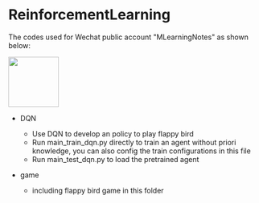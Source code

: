# ReinforcementLearning
The codes used for Wechat public account "MLearningNotes" as shown below:

<img src="https://user-images.githubusercontent.com/44164128/116200200-a0bc5080-a76a-11eb-90a6-72ab9314a9bc.jpg" width = "100" height = "100" div align=center />

- DQN
  - Use DQN to develop an policy to play flappy bird
  - Run main_train_dqn.py directly to train an agent without priori knowledge, you can also config the train configurations in this file
  - Run main_test_dqn.py to load the pretrained agent 

- game
  - including flappy bird game in this folder
